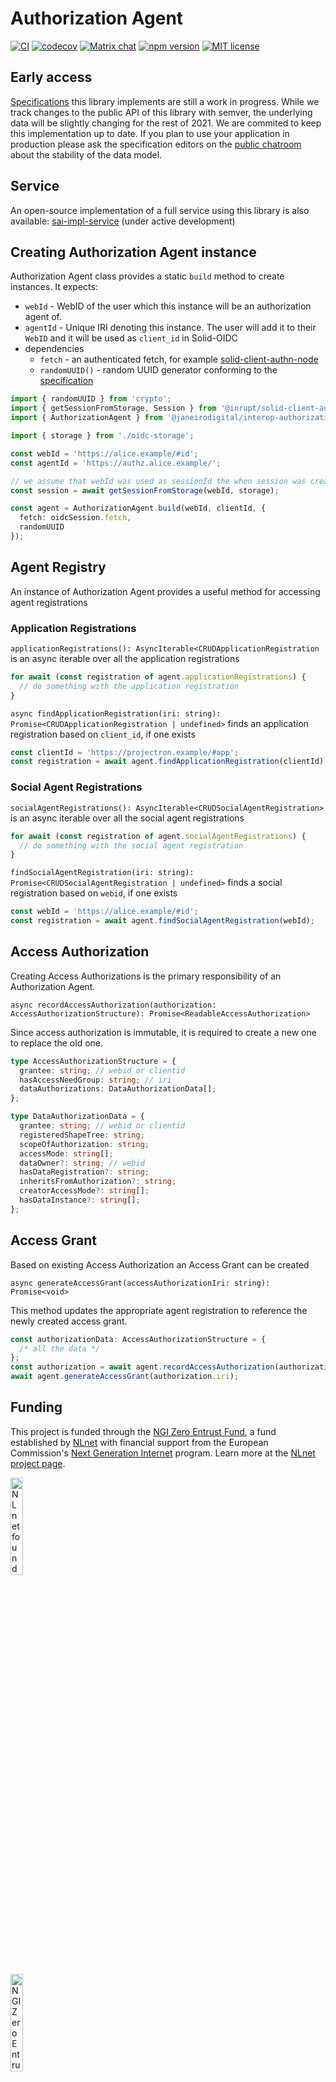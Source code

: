 # Authorization Agent

[![CI](https://github.com/janeirodigital/sai-js/actions/workflows/ci.yml/badge.svg)](https://github.com/janeirodigital/sai-js/actions/workflows/ci.yml)
[![codecov](https://codecov.io/gh/janeirodigital/sai-js/branch/main/graph/badge.svg?flag=application)](https://codecov.io/gh/janeirodigital/sai-js/tree/codecov/packages/authorization-agent)
[![Matrix chat](https://badges.gitter.im/gitterHQ/gitter.png)](https://app.gitter.im/#/room/#solid_specification:gitter.im)
[![npm version](https://badge.fury.io/js/%40janeirodigital%2Finterop-application.svg)](https://www.npmjs.com/package/@janeirodigital/interop-authorization-agent)
[![MIT license](https://img.shields.io/github/license/janeirodigital/sai-js)](https://github.com/janeirodigital/sai-js/blob/main/LICENSE)

## Early access

[Specifications](https://github.com/solid/data-interoperability-panel#solid-application-interoperability)
this library implements are still a work in progress. While we track changes
to the public API of this library with semver, the underlying data will be slightly changing
for the rest of 2021. We are commited to keep this implementation up to date.
If you plan to use your application in production please ask the specification editors
on the [public chatroom](https://app.gitter.im/#/room/#solid_specification:gitter.im)
about the stability of the data model.

## Service

An open-source implementation of a full service using this library is also available:
[sai-impl-service](https://github.com/janeirodigital/sai-impl-service/) (under active development)

## Creating Authorization Agent instance

Authorization Agent class provides a static `build` method to create instances.
It expects:

- `webId` - WebID of the user which this instance will be an authorization agent of.
- `agentId` - Unique IRI denoting this instance. The user will add it to their `WebID` and it will be used
  as `client_id` in Solid-OIDC
- dependencies
  - `fetch` - an authenticated fetch, for example [solid-client-authn-node](https://docs.inrupt.com/developer-tools/api/javascript/solid-client-authn-node/classes/Session.html#fetch)
  - `randomUUID()` - random UUID generator conforming to the [specification](https://wicg.github.io/uuid/)

```ts
import { randomUUID } from 'crypto';
import { getSessionFromStorage, Session } from '@inrupt/solid-client-authn-node';
import { AuthorizationAgent } from '@janeirodigital/interop-authorization-agent';

import { storage } from './oidc-storage';

const webId = 'https://alice.example/#id';
const agentId = 'https://authz.alice.example/';

// we assume that webId was used as sessionId the when session was created
const session = await getSessionFromStorage(webId, storage);

const agent = AuthorizationAgent.build(webId, clientId, {
  fetch: oidcSession.fetch,
  randomUUID
});
```

## Agent Registry

An instance of Authorization Agent provides a useful method for accessing agent registrations

### Application Registrations

`applicationRegistrations(): AsyncIterable<CRUDApplicationRegistration`
is an async iterable over all the application registrations

```ts
for await (const registration of agent.applicationRegistrations) {
  // do something with the application registration
}
```

`async findApplicationRegistration(iri: string): Promise<CRUDApplicationRegistration | undefined>`
finds an application registration based on `client_id`, if one exists

```ts
const clientId = 'https://projectron.example/#app';
const registration = await agent.findApplicationRegistration(clientId);
```

### Social Agent Registrations

`socialAgentRegistrations(): AsyncIterable<CRUDSocialAgentRegistration>`
is an async iterable over all the social agent registrations

```ts
for await (const registration of agent.socialAgentRegistrations) {
  // do something with the social agent registration
}
```

`findSocialAgentRegistration(iri: string): Promise<CRUDSocialAgentRegistration | undefined>`
finds a social registration based on `webid`, if one exists

```ts
const webId = 'https://alice.example/#id';
const registration = await agent.findSocialAgentRegistration(webId);
```

## Access Authorization

Creating Access Authorizations is the primary responsibility of an Authorization Agent.

`async recordAccessAuthorization(authorization: AccessAuthorizationStructure): Promise<ReadableAccessAuthorization>`

Since access authorization is immutable, it is required to create a new one to replace the old one.

```ts
type AccessAuthorizationStructure = {
  grantee: string; // webid or clientid
  hasAccessNeedGroup: string; // iri
  dataAuthorizations: DataAuthorizationData[];
};
```

```ts
type DataAuthorizationData = {
  grantee: string; // webid or clientid
  registeredShapeTree: string;
  scopeOfAuthorization: string;
  accessMode: string[];
  dataOwner?: string; // webid
  hasDataRegistration?: string;
  inheritsFromAuthorization?: string;
  creatorAccessMode?: string[];
  hasDataInstance?: string[];
};
```

## Access Grant

Based on existing Access Authorization an Access Grant can be created

`async generateAccessGrant(accessAuthorizationIri: string): Promise<void>`

This method updates the appropriate agent registration to reference the newly created access grant.

```ts
const authorizationData: AccessAuthorizationStructure = {
  /* all the data */
};
const authorization = await agent.recordAccessAuthorization(authorizationData);
await agent.generateAccessGrant(authorization.iri);
```

## Funding

This project is funded through the [NGI Zero Entrust Fund](https://nlnet.nl/entrust), a fund established by [NLnet](https://nlnet.nl) with financial support from the European Commission's [Next Generation Internet](https://ngi.eu) program. Learn more at the [NLnet project page](https://nlnet.nl/project/SolidInterop3).

[<img src="https://nlnet.nl/logo/banner.png" alt="NLnet foundation logo" width="20%" />](https://nlnet.nl)

[<img src="https://nlnet.nl/image/logos/NGI0Entrust_tag.svg" alt="NGI Zero Entrust Logo" width="20%" />](https://nlnet.nl/entrust)
